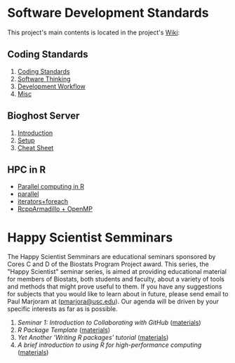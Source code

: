 # Software Development Standards

This project's main contents is located in the project's [Wiki](https://github.com/USCbiostats/CodingStandards/wiki):

## Coding Standards

1.  [Coding Standards](../../wiki/Home#coding-standards)
2.  [Software Thinking](../../wiki/Home#software-thinking)
3.  [Development Workflow](../../wiki/Home#development-workflow)
4.  [Misc](../../wiki/Home#misc)

## Bioghost Server

1.  [Introduction](../../wiki/Biogohst-server#introduction)
2.  [Setup](../../wiki/Biogohst-server#setup)
3.  [Cheat Sheet](../../wiki/Biogohst-server#cheat-sheet)

## HPC in R
    
*   [Parallel computing in R](../../wiki/HPC-in-R#parallel-computing-in-r)  
*   [parallel](../../wiki/HPC-in-R#parallel)
*   [iterators+foreach](../../wiki/HPC-in-R#foreach)
*   [RcppArmadillo + OpenMP](../../wiki/HPC-in-R#rcpparmadillo-and-openmp)

# Happy Scientist Semminars

The Happy Scientist Semminars are educational seminars sponsored by Cores C and D of the Biostats Program Project award. This series, the "Happy Scientist" seminar series, is aimed at providing educational material for members of Biostats, both students and faculty, about a variety of tools and methods that might prove useful to them. If you have any suggestions for subjects that you would like to learn about in future, please send email to Paul Marjoram at (pmarjora@usc.edu). Our agenda will be driven by your specific interests as far as is possible. 

1.  *Seminar 1: Introduction to Collaborating with GitHub* ([materials](https://github.com/USCbiostats/HappyScientist))
3.  *R Package Template* ([materials](https://github.com/USCbiostats/RPackageTemplate))
4.  *Yet Another 'Writing R packages' tutorial* ([materials](happy_scientist/rpkgs))
5.  *A brief introduction to using R for high-performance computing* ([materials](happy_scientist/parallel_computing))

